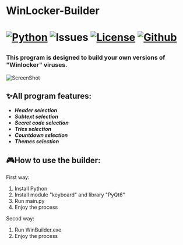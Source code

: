 <h1>WinLocker-Builder<h1>
  
[![Python](https://img.shields.io/badge/Python-3.12.5-3776AB.svg?style=flat&logo=python&logoColor=white)](https://www.python.org/)
![Issues](https://img.shields.io/badge/Issues-0_open-green)
[![License](https://img.shields.io/badge/License-MIT-green)](https://opensource.org/license/mit)
[![Github](https://img.shields.io/badge/GitHub-Account-181717.svg?style=flat&logo=github)](https://github.com/ayuhik)
### This program is designed to build your own versions of "Winlocker" viruses.
![ScreenShot](https://github.com/AYUHIK264/WinLocker-Builder/blob/main/source/images/player_screenshot.png)
## ✨All program features:
- ***Header selection***
- ***Subtext selection***
- ***Secret code selection***
- ***Tries selection***
- ***Countdown selection***
- ***Themes selection***
## 🎮How to use the builder:
First way:
  1) Install Python
  2) Install module "keyboard" and library "PyQt6"
  3) Run main.py
  4) Enjoy the process
     
Secod way:
  1) Run WinBuilder.exe
  2) Enjoy the process
